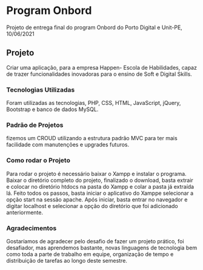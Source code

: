 # Program Onbord
Projeto de entrega final do program Onbord do Porto Digital e Unit-PE, 10/06/2021
## Projeto
Criar uma aplicação, para a empresa Happen- Escola de Habilidades, capaz de trazer funcionalidades inovadoras para o ensino de Soft e Digital Skills.
### Tecnologias Utilizadas
Foram utilizadas as tecnologias, PHP, CSS, HTML, JavaScript, jQuery, Bootstrap e banco de dados MySQL.
### Padrão de Projetos
fizemos um CROUD utilizando a estrutura padrão MVC para ter mais facilidade com manutenções e upgrades futuros. 
### Como rodar o Projeto
Para rodar o projeto é necessário baixar o Xampp e instalar o programa. Baixar o diretório completo do projeto, finalizado o download, basta extrair e colocar no diretório htdocs na pasta do Xampp e colar a pasta já extraída lá. Feito todos os passos, basta iniciar o aplicativo do Xamppe selecionar a opção start na sessão apache. Após iniciar, basta entrar no navegador e digitar localhost e selecionar a opção do diretório que foi adicionado anteriormente.
### Agradecimentos
Gostaríamos de agradecer pelo desafio de fazer um projeto prático, foi desafiador, mas aprendemos bastante, novas linguagens de tecnologia bem como toda a parte de trabalho em equipe, organização de tempo e distribuição de tarefas ao longo deste semestre.
